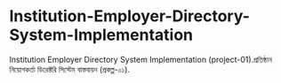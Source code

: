 # Institution-Employer-Directory-System-Implementation
Institution Employer Directory System Implementation (project-01).প্রতিষ্ঠান নিয়োগকর্তা ডিরেক্টরি সিস্টেম বাস্তবায়ন (প্রকল্প-০১).
